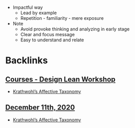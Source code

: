 - Impactful way
    - Lead by example
    - Repetition - familiarity - mere exposure
- Note
    - Avoid provoke thinking and analyzing in early stage
    -  Clear and focus message
    - Easy to understand and relate

# Backlinks
## [Courses - Design Lean Workshop](<Courses - Design Lean Workshop.md>)
- [Krathwohl’s Affective Taxonomy](<Krathwohl’s Affective Taxonomy.md>)

## [December 11th, 2020](<December 11th, 2020.md>)
- [Krathwohl’s Affective Taxonomy](<Krathwohl’s Affective Taxonomy.md>)

